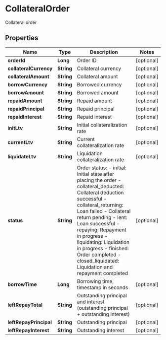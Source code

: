 
# CollateralOrder

Collateral order

## Properties

Name | Type | Description | Notes
------------ | ------------- | ------------- | -------------
**orderId** | **Long** | Order ID |  [optional]
**collateralCurrency** | **String** | Collateral currency |  [optional]
**collateralAmount** | **String** | Collateral amount |  [optional]
**borrowCurrency** | **String** | Borrowed currency |  [optional]
**borrowAmount** | **String** | Borrowed amount |  [optional]
**repaidAmount** | **String** | Repaid amount |  [optional]
**repaidPrincipal** | **String** | Repaid principal |  [optional]
**repaidInterest** | **String** | Repaid interest |  [optional]
**initLtv** | **String** | Initial collateralization rate |  [optional]
**currentLtv** | **String** | Current collateralization rate |  [optional]
**liquidateLtv** | **String** | Liquidation collateralization rate |  [optional]
**status** | **String** | Order status: - initial: Initial state after placing the order - collateral_deducted: Collateral deduction successful - collateral_returning: Loan failed - Collateral return pending - lent: Loan successful - repaying: Repayment in progress - liquidating: Liquidation in progress - finished: Order completed - closed_liquidated: Liquidation and repayment completed |  [optional]
**borrowTime** | **Long** | Borrowing time, timestamp in seconds |  [optional]
**leftRepayTotal** | **String** | Outstanding principal and interest (outstanding principal + outstanding interest) |  [optional]
**leftRepayPrincipal** | **String** | Outstanding principal |  [optional]
**leftRepayInterest** | **String** | Outstanding interest |  [optional]

